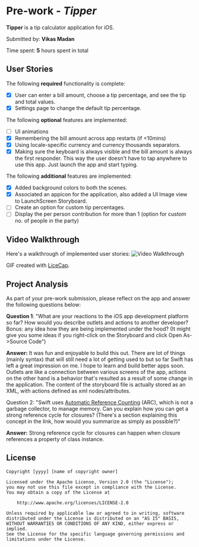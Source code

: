 # Pre-work - *Tipper*

**Tipper** is a tip calculator application for iOS.

Submitted by: **Vikas Madan**

Time spent: **5** hours spent in total

## User Stories

The following **required** functionality is complete:

* [x] User can enter a bill amount, choose a tip percentage, and see the tip and total values.
* [x] Settings page to change the default tip percentage.

The following **optional** features are implemented:
* [ ] UI animations
* [x] Remembering the bill amount across app restarts (if <10mins)
* [x] Using locale-specific currency and currency thousands separators.
* [x] Making sure the keyboard is always visible and the bill amount is always the first responder. This way the user doesn't have to tap anywhere to use this app. Just launch the app and start typing.

The following **additional** features are implemented:

- [x] Added background colors to both the scenes.
- [x] Associated an appicon for the application, also added a UI Image view to LaunchScreen Storyboard.
- [ ] Create an option for custom tip percentages.
- [ ] Display the per person contribution for more than 1 (option for custom no. of people in the party)

## Video Walkthrough 

Here's a walkthrough of implemented user stories:
![Video Walkthrough](http://i.imgur.com/oFgz5Yw.gifv)

GIF created with [LiceCap](http://www.cockos.com/licecap/).

## Project Analysis

As part of your pre-work submission, please reflect on the app and answer the following questions below:

**Question 1**: "What are your reactions to the iOS app development platform so far? How would you describe outlets and actions to another developer? Bonus: any idea how they are being implemented under the hood? (It might give you some ideas if you right-click on the Storyboard and click Open As->Source Code")

**Answer:** It was fun and enjoyable to build this out. There are lot of things (mainly syntax) that will still need a lot of getting used to but so far Swift has left a great impression on me. I hope to learn and build better apps soon. Outlets are like a connection between various screens of the app, actions on the other hand is a behavior that's resulted as a result of some change in the application. The content of the storyboard file is actually stored as an XML, with actions defined as xml nodes/attributes.

Question 2: "Swift uses [Automatic Reference Counting](https://developer.apple.com/library/content/documentation/Swift/Conceptual/Swift_Programming_Language/AutomaticReferenceCounting.html#//apple_ref/doc/uid/TP40014097-CH20-ID49) (ARC), which is not a garbage collector, to manage memory. Can you explain how you can get a strong reference cycle for closures? (There's a section explaining this concept in the link, how would you summarize as simply as possible?)"

**Answer:** Strong reference cycle for closures can happen when closure references a property of class instance.


## License

    Copyright [yyyy] [name of copyright owner]

    Licensed under the Apache License, Version 2.0 (the "License");
    you may not use this file except in compliance with the License.
    You may obtain a copy of the License at

        http://www.apache.org/licenses/LICENSE-2.0

    Unless required by applicable law or agreed to in writing, software
    distributed under the License is distributed on an "AS IS" BASIS,
    WITHOUT WARRANTIES OR CONDITIONS OF ANY KIND, either express or implied.
    See the License for the specific language governing permissions and
    limitations under the License.
